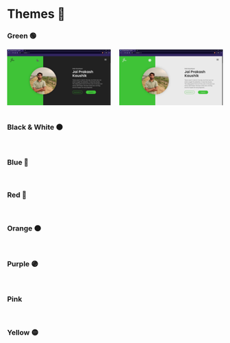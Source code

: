 # Themes :art:
### Green :green_circle:

<div style="display: flex; justify-content: space-between;">
    <img src="https://github.com/ijpkaushik/Portfolio/blob/master2/screenshots/greenDark.png" width="48%" alt="greenDark">
    <img src="https://github.com/ijpkaushik/Portfolio/blob/master2/screenshots/greenLight.png" width="48%" alt="greenLight">
</div>
<br />

### Black & White :black_circle:

<div style="display: flex; justify-content: space-between;">
    <img src="" width="48%" alt="">
    <img src="" width="48%" alt="">
</div>
<br />

### Blue :large_blue_circle:

<div style="display: flex; justify-content: space-between;">
    <img src="" width="48%" alt="">
    <img src="" width="48%" alt="">
</div>

<br />

### Red :red_circle:

<div style="display: flex; justify-content: space-between;">
    <img src="" width="48%" alt="">
    <img src="" width="48%" alt="">
</div>

<br />

### Orange :orange_circle:

<div style="display: flex; justify-content: space-between;">
    <img src="" width="48%" alt="">
    <img src="" width="48%" alt="">
</div>

<br />

### Purple :purple_circle:

<div style="display: flex; justify-content: space-between;">
    <img src="" width="48%" alt="">
    <img src="" width="48%" alt="">
</div>

<br />

### Pink 

<div style="display: flex; justify-content: space-between;">
    <img src="" width="48%" alt="">
    <img src="" width="48%" alt="">
</div>

<br />

### Yellow :yellow_circle:

<div style="display: flex; justify-content: space-between;">
    <img src="" width="48%" alt="">
    <img src="" width="48%" alt="">
</div>
